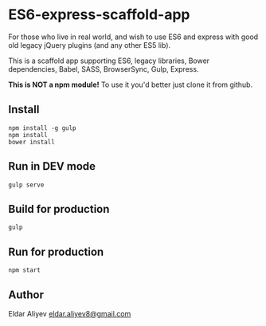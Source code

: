 ES6-express-scaffold-app
========================

For those who live in real world, and wish to use ES6 and express with good old legacy jQuery plugins (and any other ES5 lib).

This is a scaffold app supporting ES6, legacy libraries, Bower dependencies, Babel, SASS, BrowserSync, Gulp, Express.

**This is NOT a npm module!** To use it you'd better just clone it from github.

Install
-------

    npm install -g gulp
    npm install
    bower install
    
Run in DEV mode
---------------

    gulp serve
    
Build for production
--------------------

    gulp
    
Run for production
------------------

    npm start
    
Author
------

Eldar Aliyev <eldar.aliyev8@gmail.com>
